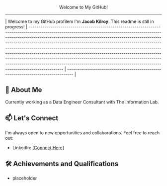 <p align="center"> Welcome to My GitHub! </p>

---

| Welcome to my GitHub profilem I'm **Jacob Kilroy**. This readme is still in progress!
| ----------------------------------------------------------------------------------------------------------------------------------------------------------------------------------------------------------------------------------------------------------------------------------------------------------------------------------------------------------------------------------------------------------------------------------------------------------------------------------------------------------------------------------------------------------------------------------------------------------------------------------------------------------------- | --------------------------------------------------------------------------------- |

## 🚀 About Me

Currently working as a Data Engineer Consultant with The Information Lab.

## 📫 Let's Connect

I'm always open to new opportunities and collaborations. Feel free to reach out:

- LinkedIn: [[Connect Here]](https://www.linkedin.com/in/jacobnnkilroy/)

## 🛠️ Achievements and Qualifications

- placeholder
